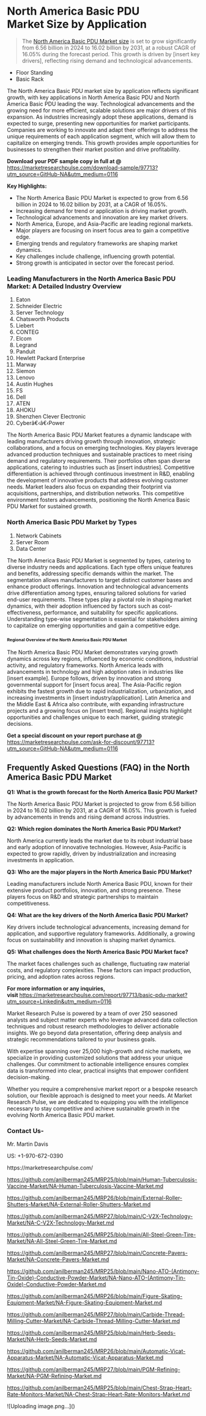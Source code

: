 <h1>North America Basic PDU Market&nbsp;Size by Application</h1><blockquote><p>The <a href="https://marketresearchpulse.com/download-sample/97713?utm_source=GitHub-NA&amp;utm_medium=0116">North America Basic PDU Market size</a> is set to grow significantly from 6.56 billion in 2024 to 16.02 billion by 2031, at a robust CAGR of 16.05% during the forecast period. This growth is driven by [insert key drivers], reflecting rising demand and technological advancements.</p></blockquote><ul><li>Floor Standing<li> Basic Rack</li></ul><p>The North America Basic PDU market size by application reflects significant growth, with key applications in North America Basic PDU and North America Basic PDU leading the way. Technological advancements and the growing need for more efficient, scalable solutions are major drivers of this expansion. As industries increasingly adopt these applications, demand is expected to surge, presenting new opportunities for market participants. Companies are working to innovate and adapt their offerings to address the unique requirements of each application segment, which will allow them to capitalize on emerging trends. This growth provides ample opportunities for businesses to strengthen their market position and drive profitability.</p><p><strong>Download your PDF sample copy in full at @ </strong><a href="https://marketresearchpulse.com/download-sample/97713?utm_source=GitHub-NA&amp;utm_medium=0116">https://marketresearchpulse.com/download-sample/97713?utm_source=GitHub-NA&amp;utm_medium=0116</a></p><p><strong>Key Highlights: </strong></p><ul><li>The North America Basic PDU Market is expected to grow from 6.56 billion in 2024 to 16.02 billion by 2031, at a CAGR of 16.05%.</li><li>Increasing demand for trend or application is driving market growth.</li><li>Technological advancements and innovation are key market drivers.</li><li>North America, Europe, and Asia-Pacific are leading regional markets.</li><li>Major players are focusing on insert focus area to gain a competitive edge.</li><li>Emerging trends and regulatory frameworks are shaping market dynamics.</li><li>Key challenges include challenge, influencing growth potential.</li><li>Strong growth is anticipated in sector over the forecast period.</li></ul><h3>Leading Manufacturers in the North America Basic PDU Market: A Detailed Industry Overview</h3><ol><li>Eaton</li><li>Schneider Electric</li><li>Server Technology</li><li>Chatsworth Products</li><li>Liebert</li><li>CONTEG</li><li>Elcom</li><li>Legrand</li><li>Panduit</li><li>Hewlett Packard Enterprise</li><li>Marway</li><li>Siemon</li><li>Lenovo</li><li>Austin Hughes</li><li>FS</li><li>Dell</li><li>ATEN</li><li>AHOKU</li><li>Shenzhen Clever Electronic</li><li>Cyberâ€‹â€‹Power</li></ol><div class="flex max-w-full flex-col flex-grow"><div class="min-h-8 text-message flex w-full flex-col items-end gap-2 whitespace-normal break-words [.text-message+&amp;]:mt-5" dir="auto" data-message-author-role="assistant" data-message-id="fd8432e4-4910-450d-b182-61b7bfb0a01f" data-message-model-slug="gpt-4o"><div class="flex w-full flex-col gap-1 empty:hidden first:pt-[3px]"><div class="markdown prose w-full break-words dark:prose-invert light"><p>The North America Basic PDU Market features a dynamic landscape with leading manufacturers driving growth through innovation, strategic collaborations, and a focus on emerging technologies. Key players leverage advanced production techniques and sustainable practices to meet rising demand and regulatory requirements. Their portfolios often span diverse applications, catering to industries such as [insert industries]. Competitive differentiation is achieved through continuous investment in R&amp;D, enabling the development of innovative products that address evolving customer needs. Market leaders also focus on expanding their footprint via acquisitions, partnerships, and distribution networks. This competitive environment fosters advancements, positioning the North America Basic PDU Market for sustained growth.</p></div></div></div></div><h3>North America Basic PDU Market by Types</h3><ol><li>Network Cabinets<li> Server Room<li> Data Center</li></ol><div class="flex max-w-full flex-col flex-grow"><div class="min-h-8 text-message flex w-full flex-col items-end gap-2 whitespace-normal break-words [.text-message+&amp;]:mt-5" dir="auto" data-message-author-role="assistant" data-message-id="084470be-0bb7-4664-bddf-5156b4f41249" data-message-model-slug="gpt-4o-mini"><div class="flex w-full flex-col gap-1 empty:hidden first:pt-[3px]"><div class="markdown prose w-full break-words dark:prose-invert light"><p>The North America Basic PDU Market is segmented by types, catering to diverse industry needs and applications. Each type offers unique features and benefits, addressing specific demands within the market. The segmentation allows manufacturers to target distinct customer bases and enhance product offerings. Innovation and technological advancements drive differentiation among types, ensuring tailored solutions for varied end-user requirements. These types play a pivotal role in shaping market dynamics, with their adoption influenced by factors such as cost-effectiveness, performance, and suitability for specific applications. Understanding type-wise segmentation is essential for stakeholders aiming to capitalize on emerging opportunities and gain a competitive edge.</p></div></div></div></div><h3><span style="font-size: 11px;">Regional Overview of the North America Basic PDU Market</span></h3><div class="flex max-w-full flex-col flex-grow"><div class="min-h-8 text-message flex w-full flex-col items-end gap-2 whitespace-normal break-words [.text-message+&amp;]:mt-5" dir="auto" data-message-author-role="assistant" data-message-id="e9038762-ce64-4e30-91c9-9bd413514231" data-message-model-slug="gpt-4o-mini"><div class="flex w-full flex-col gap-1 empty:hidden first:pt-[3px]"><div class="markdown prose w-full break-words dark:prose-invert light"><p>The North America Basic PDU Market demonstrates varying growth dynamics across key regions, influenced by economic conditions, industrial activity, and regulatory frameworks. North America leads with advancements in technology and high adoption rates in industries like [insert example]. Europe follows, driven by innovation and strong governmental support for [insert focus area]. The Asia-Pacific region exhibits the fastest growth due to rapid industrialization, urbanization, and increasing investments in [insert industry/application]. Latin America and the Middle East &amp; Africa also contribute, with expanding infrastructure projects and a growing focus on [insert trend]. Regional insights highlight opportunities and challenges unique to each market, guiding strategic decisions.</p></div></div></div></div><p><strong>Get a special discount on your report purchase at @ </strong><a href="https://marketresearchpulse.com/ask-for-discount/97713?utm_source=GitHub-NA&amp;utm_medium=0116">https://marketresearchpulse.com/ask-for-discount/97713?utm_source=GitHub-NA&amp;utm_medium=0116</a></p><h2>Frequently Asked Questions (FAQ) in the North America Basic PDU Market</h2><p><strong>Q1: What is the growth forecast for the North America Basic PDU Market?</strong></p><p>The North America Basic PDU Market is projected to grow from 6.56 billion in 2024 to 16.02 billion by 2031, at a CAGR of 16.05%. This growth is fueled by advancements in trends and rising demand across industries.</p><p><strong>Q2: Which region dominates the North America Basic PDU Market?</strong></p><p>North America currently leads the market due to its robust industrial base and early adoption of innovative technologies. However, Asia-Pacific is expected to grow rapidly, driven by industrialization and increasing investments in application.</p><p><strong>Q3: Who are the major players in the North America Basic PDU Market?</strong></p><p>Leading manufacturers include North America Basic PDU, known for their extensive product portfolios, innovation, and strong presence. These players focus on R&amp;D and strategic partnerships to maintain competitiveness.</p><p><strong>Q4: What are the key drivers of the North America Basic PDU Market?</strong></p><p>Key drivers include technological advancements, increasing demand for application, and supportive regulatory frameworks. Additionally, a growing focus on sustainability and innovation is shaping market dynamics.</p><p><strong>Q5: What challenges does the North America Basic PDU Market face?</strong></p><p>The market faces challenges such as challenge, fluctuating raw material costs, and regulatory complexities. These factors can impact production, pricing, and adoption rates across regions.</p><p><strong>For more information or any inquiries, visit&nbsp;</strong><a href="https://marketresearchpulse.com/report/97713/basic-pdu-market?utm_source=Linkedin&utm_medium=0116">https://marketresearchpulse.com/report/97713/basic-pdu-market?utm_source=Linkedin&utm_medium=0116</a></p><p>Market Research Pulse is powered by a team of over 250 seasoned analysts and subject matter experts who leverage advanced data collection techniques and robust research methodologies to deliver actionable insights. We go beyond data presentation, offering deep analysis and strategic recommendations tailored to your business goals.</p><p>With expertise spanning over 25,000 high-growth and niche markets, we specialize in providing customized solutions that address your unique challenges. Our commitment to actionable intelligence ensures complex data is transformed into clear, practical insights that empower confident decision-making.</p><p>Whether you require a comprehensive market report or a bespoke research solution, our flexible approach is designed to meet your needs. At Market Research Pulse, we are dedicated to equipping you with the intelligence necessary to stay competitive and achieve sustainable growth in the evolving North America Basic PDU market.</p><h3><strong>Contact Us-</strong></h3><p>Mr. Martin Davis</p><p>US: +1-970-672-0390</p><p>https://marketresearchpulse.com/</p><p><a href="https://github.com/anilberman245/MRP25/blob/main/Human-Tuberculosis-Vaccine-Market/NA-Human-Tuberculosis-Vaccine-Market.md">https://github.com/anilberman245/MRP25/blob/main/Human-Tuberculosis-Vaccine-Market/NA-Human-Tuberculosis-Vaccine-Market.md</a></p><p><a href="https://github.com/anilberman245/MRP26/blob/main/External-Roller-Shutters-Market/NA-External-Roller-Shutters-Market.md">https://github.com/anilberman245/MRP26/blob/main/External-Roller-Shutters-Market/NA-External-Roller-Shutters-Market.md</a></p><p><a href="https://github.com/anilberman245/MRP27/blob/main/C-V2X-Technology-Market/NA-C-V2X-Technology-Market.md">https://github.com/anilberman245/MRP27/blob/main/C-V2X-Technology-Market/NA-C-V2X-Technology-Market.md</a></p><p><a href="https://github.com/anilberman245/MRP25/blob/main/All-Steel-Green-Tire-Market/NA-All-Steel-Green-Tire-Market.md">https://github.com/anilberman245/MRP25/blob/main/All-Steel-Green-Tire-Market/NA-All-Steel-Green-Tire-Market.md</a></p><p><a href="https://github.com/anilberman245/MRP27/blob/main/Concrete-Pavers-Market/NA-Concrete-Pavers-Market.md">https://github.com/anilberman245/MRP27/blob/main/Concrete-Pavers-Market/NA-Concrete-Pavers-Market.md</a></p><p><a href="https://github.com/anilberman245/MRP25/blob/main/Nano-ATO-(Antimony-Tin-Oxide)-Conductive-Powder-Market/NA-Nano-ATO-(Antimony-Tin-Oxide)-Conductive-Powder-Market.md">https://github.com/anilberman245/MRP25/blob/main/Nano-ATO-(Antimony-Tin-Oxide)-Conductive-Powder-Market/NA-Nano-ATO-(Antimony-Tin-Oxide)-Conductive-Powder-Market.md</a></p><p><a href="https://github.com/anilberman245/MRP26/blob/main/Figure-Skating-Equipment-Market/NA-Figure-Skating-Equipment-Market.md">https://github.com/anilberman245/MRP26/blob/main/Figure-Skating-Equipment-Market/NA-Figure-Skating-Equipment-Market.md</a></p><p><a href="https://github.com/anilberman245/MRP27/blob/main/Carbide-Thread-Milling-Cutter-Market/NA-Carbide-Thread-Milling-Cutter-Market.md">https://github.com/anilberman245/MRP27/blob/main/Carbide-Thread-Milling-Cutter-Market/NA-Carbide-Thread-Milling-Cutter-Market.md</a></p><p><a href="https://github.com/anilberman245/MRP25/blob/main/Herb-Seeds-Market/NA-Herb-Seeds-Market.md">https://github.com/anilberman245/MRP25/blob/main/Herb-Seeds-Market/NA-Herb-Seeds-Market.md</a></p><p><a href="https://github.com/anilberman245/MRP26/blob/main/Automatic-Vicat-Apparatus-Market/NA-Automatic-Vicat-Apparatus-Market.md">https://github.com/anilberman245/MRP26/blob/main/Automatic-Vicat-Apparatus-Market/NA-Automatic-Vicat-Apparatus-Market.md</a></p><p><a href="https://github.com/anilberman245/MRP27/blob/main/PGM-Refining-Market/NA-PGM-Refining-Market.md">https://github.com/anilberman245/MRP27/blob/main/PGM-Refining-Market/NA-PGM-Refining-Market.md</a></p><p><a href="https://github.com/anilberman245/MRP25/blob/main/Chest-Strap-Heart-Rate-Monitors-Market/NA-Chest-Strap-Heart-Rate-Monitors-Market.md">https://github.com/anilberman245/MRP25/blob/main/Chest-Strap-Heart-Rate-Monitors-Market/NA-Chest-Strap-Heart-Rate-Monitors-Market.md</a></p>
![Uploading image.png…]()
